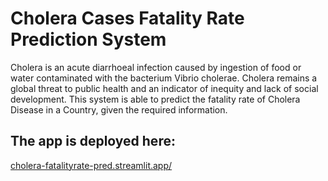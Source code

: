 # Cholera Cases Fatality Rate Prediction System
<p>Cholera is an acute diarrhoeal infection caused by ingestion of food or water contaminated with the bacterium Vibrio cholerae. Cholera remains a global threat to public health and an indicator of inequity and lack of social development. This system is able to predict the fatality rate of Cholera Disease in a Country, given the required information.</p>


## The app is deployed here:
<a href="https://cholera-fatalityrate-pred.streamlit.app/">cholera-fatalityrate-pred.streamlit.app/</a>
